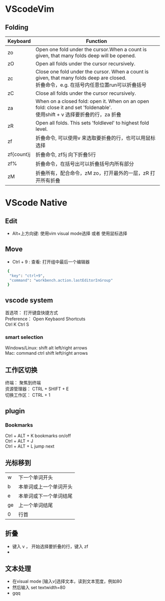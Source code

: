 # VScodeVim
## Folding
| Keyboard   | Function                                                     |
| ---------- | ------------------------------------------------------------ |
| zo         | Open one fold under the cursor.When a count is given, that many folds deep will be opened. |
| zO         | Open all folds under the cursor recursively.                 |
| zc         | Close one fold under the cursor. When a count is given, that many folds deep are closed.<br />折叠命令，e.g. 在括号内任意位置run可以折叠括号 |
| zC         | Close all folds under the cursor recursively.                |
| za         | When on a closed fold: open it. When on an open fold: close it and set 'foldenable'.<br />使用shift + v 选择要折叠的行，za 折叠 |
| zR         | Open all folds. This sets 'foldlevel' to highest fold level. |
| zf         | 折叠命令, 可以使用v 来选取要折叠的行，也可以用鼠标选择       |
| zf{count}j | 折叠命令, zf5j 向下折叠5行                                   |
| zf%        | 折叠命令，在括号出可以折叠括号内所有部分                     |
| zM         | 折叠所有，配合命令，zM  zo，打开最外的一层，zR 打开所有折叠  |


# VScode Native
## Edit
- Alt+上方向键: 使用vim visual mode选择 或者 使用鼠标选择

## Move
- Ctrl + 9 : 查看: 打开组中最后一个编辑器
```bash
 {
  "key": "ctrl+9",
  "command": "workbench.action.lastEditorInGroup"
 }
```

## vscode system  
首选项： 打开键盘快捷方式  
Preference： Open Keybaord Shortcuts  
Ctrl K  Ctrl  S


### smart selection
Windows/Linux:  shift alt left/right arrows  
Mac:            command ctrl shift left/right arrows



## 工作区切换
终端： 聚焦到终端        
资源管理器：             CTRL + SHIFT + E  
切换工作区：             CTRL + 1  


## plugin

### Bookmarks
Ctrl + ALT +  K    bookmarks on/off  
Ctrl + ALT +  J  
Ctrl + ALT +  L    jump next

## 光标移到

|              |                          |
|--------------|--------------------------|
|      w       | 下一个单词开头            |
|      b       | 本单词或上一个单词开头     |
|      e       | 本单词或下一个单词结尾     |
|      ge      | 上一个单词结尾            |
|      0       | 行首                     |


## 折叠
- 键入 v ， 开始选择要折叠的行，键入 zf
- 

## 文本处理
- 在visual mode [输入v]选择文本，读到文本宽度，例如80
- 然后输入 set textwidth=80
- gqq
